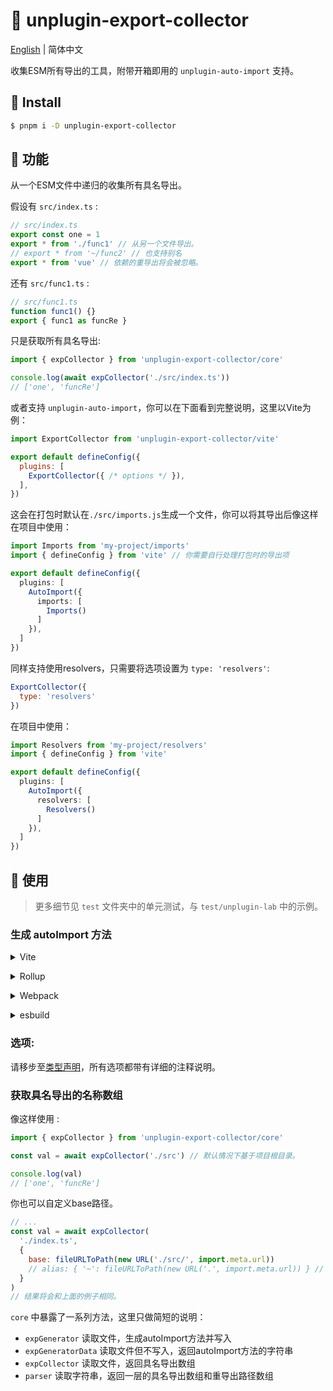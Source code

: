 # :tada: unplugin-export-collector

[English](./README.md) | 简体中文

收集ESM所有导出的工具，附带开箱即用的 `unplugin-auto-import` 支持。

## :hammer: Install

```sh
$ pnpm i -D unplugin-export-collector
```

## :rocket: 功能

从一个ESM文件中递归的收集所有具名导出。

假设有 `src/index.ts` :

```js
// src/index.ts
export const one = 1
export * from './func1' // 从另一个文件导出。
// export * from '~/func2' // 也支持别名
export * from 'vue' // 依赖的重导出将会被忽略。
```

还有 `src/func1.ts` :

```js
// src/func1.ts
function func1() {}
export { func1 as funcRe }
```

只是获取所有具名导出:

```js
import { expCollector } from 'unplugin-export-collector/core'

console.log(await expCollector('./src/index.ts'))
// ['one', 'funcRe']
```

或者支持 `unplugin-auto-import`，你可以在下面看到完整说明，这里以Vite为例：

```js
import ExportCollector from 'unplugin-export-collector/vite'

export default defineConfig({
  plugins: [
    ExportCollector({ /* options */ }),
  ],
})
```

这会在打包时默认在`./src/imports.js`生成一个文件，你可以将其导出后像这样在项目中使用：

```ts
import Imports from 'my-project/imports'
import { defineConfig } from 'vite' // 你需要自行处理打包时的导出项

export default defineConfig({
  plugins: [
    AutoImport({
      imports: [
        Imports()
      ]
    }),
  ]
})
```

同样支持使用resolvers，只需要将选项设置为 `type: 'resolvers'`:

```js
ExportCollector({
  type: 'resolvers'
})
```

在项目中使用：

```ts
import Resolvers from 'my-project/resolvers'
import { defineConfig } from 'vite'

export default defineConfig({
  plugins: [
    AutoImport({
      resolvers: [
        Resolvers()
      ]
    }),
  ]
})
```

## :wrench: 使用

> 更多细节见 `test` 文件夹中的单元测试，与 `test/unplugin-lab` 中的示例。

### 生成 autoImport 方法

<details>
<summary>Vite</summary><br>

```ts
// vite.config.ts
import ExportCollector from 'unplugin-export-collector/vite'

export default defineConfig({
  plugins: [
    ExportCollector({ /* options */ }),
  ],
})
```

<br></details>

<details>
<summary>Rollup</summary><br>

```ts
// rollup.config.js
import ExportCollector from 'unplugin-export-collector/rollup'

export default {
  plugins: [
    ExportCollector({ /* options */ }),
    // other plugins
  ],
}
```

<br></details>

<details>
<summary>Webpack</summary><br>

```ts
// webpack.config.js
module.exports = {
  /* ... */
  plugins: [
    require('unplugin-export-collector/webpack').default({ /* options */ }),
  ],
}
```

<br></details>

<details>
<summary>esbuild</summary><br>

```ts
// esbuild.config.js
import { build } from 'esbuild'
import ExportCollector from 'unplugin-export-collector/esbuild'

build({
  /* ... */
  plugins: [
    ExportCollector({
      /* options */
    }),
  ],
})
```

<br></details>

### 选项:

请移步至[类型声明](./src/core/types.ts)，所有选项都带有详细的注释说明。

### 获取具名导出的名称数组

像这样使用 :

```js
import { expCollector } from 'unplugin-export-collector/core'

const val = await expCollector('./src') // 默认情况下基于项目根目录。

console.log(val)
// ['one', 'funcRe']
```

你也可以自定义base路径。

```js
// ...
const val = await expCollector(
  './index.ts',
  {
    base: fileURLToPath(new URL('./src/', import.meta.url))
    // alias: { '~': fileURLToPath(new URL('.', import.meta.url)) } // 也支持别名
  }
)
// 结果将会和上面的例子相同。
```

`core` 中暴露了一系列方法，这里只做简短的说明：

- `expGenerator` 读取文件，生成autoImport方法并写入
- `expGeneratorData` 读取文件但不写入，返回autoImport方法的字符串
- `expCollector` 读取文件，返回具名导出数组
- `parser` 读取字符串，返回一层的具名导出数组和重导出路径数组
